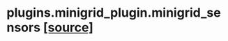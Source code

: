 # plugins.minigrid_plugin.minigrid_sensors [[source]](https://github.com/allenai/allenact/tree/master/plugins/minigrid_plugin/minigrid_sensors.py)

